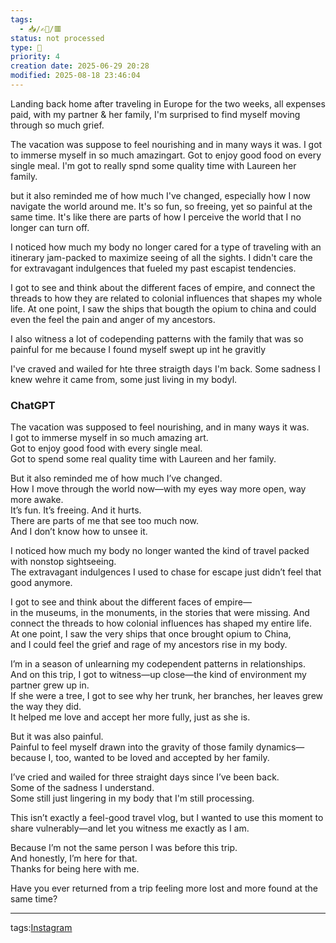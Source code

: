 ```yaml
---
tags:
  - 📥️/✍🏻/🟥
status: not processed
type: 📸
priority: 4
creation date: 2025-06-29 20:28
modified: 2025-08-18 23:46:04
---
```

Landing back home after traveling in Europe for the two weeks, all expenses paid, with my partner & her family, I'm surprised to find myself moving through so much grief.

The vacation was suppose to feel nourishing and in many ways it was. I got to immerse myself in so much amazingart. Got to enjoy good food on every single meal. I'm got to really spnd some quality time with Laureen her family.

but it also reminded me of how much I've changed, especially how I now navigate the world around me. It's so fun, so freeing, yet so painful at the same time. It's like there are parts of how I perceive the world that I no longer can turn off. 

I noticed how much my body no longer cared for a type of traveling with an itinerary jam-packed to maximize seeing of all the sights. I didn't care the for extravagant indulgences that fueled my past escapist tendencies. 

I got to see and think about the different faces of empire, and connect the threads to how they are related to colonial influences that shapes my whole life. At one point, I saw the ships that bougth the opium to china and could even the feel the pain and anger of my ancestors.

I also witness a lot of codepending patterns with the family that was so painful for me because I found myself swept up int he gravitly

I've craved and wailed for hte three straigth days I'm back. Some sadness I knew wehre it came from, some just living in my bodyl.



### ChatGPT

The vacation was supposed to feel nourishing, and in many ways it was.  
I got to immerse myself in so much amazing art.  
Got to enjoy good food with every single meal.  
Got to spend some real quality time with Laureen and her family.

But it also reminded me of how much I’ve changed.  
How I move through the world now—with my eyes way more open, way more awake.  
It’s fun. It’s freeing.
And it hurts.  
There are parts of me that see too much now.  
And I don’t know how to unsee it.

I noticed how much my body no longer wanted the kind of travel packed with nonstop sightseeing.  
The extravagant indulgences I used to chase for escape just didn’t feel that good anymore.

I got to see and think about the different faces of empire—  
in the museums, in the monuments, in the stories that were missing.
And connect the threads to how colonial influences has shaped my entire life.  
At one point, I saw the very ships that once brought opium to China,  
and I could feel the grief and rage of my ancestors rise in my body.

I’m in a season of unlearning my codependent patterns in relationships.  
And on this trip, I got to witness—up close—the kind of environment my partner grew up in.  
If she were a tree, I got to see why her trunk, her branches, her leaves grew the way they did.  
It helped me love and accept her more fully, just as she is.

But it was also painful.  
Painful to feel myself drawn into the gravity of those family dynamics—  
because I, too, wanted to be loved and accepted by her family.


I’ve cried and wailed for three straight days since I’ve been back.  
Some of the sadness I understand.  
Some still just lingering in my body that I'm still processing. 


This isn’t exactly a feel-good travel vlog, but I wanted to use this moment to share vulnerably—and let you witness me exactly as I am.

Because I’m not the same person I was before this trip.  
And honestly, I’m here for that.  
Thanks for being here with me.

Have you ever returned from a trip feeling more lost and more found at the same time?


---
tags:[Instagram](instagram)
